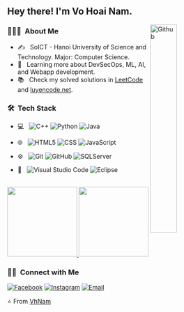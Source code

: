 ﻿<h2> Hey there! I'm Vo Hoai Nam.</h2>
<img width="35%" align="right" alt="Github" src="https://user-images.githubusercontent.com/48678280/88862734-4903af80-d201-11ea-968b-9c939d88a37c.gif" />
<h3> 👨🏻‍💻 &nbsp;About Me </h3>

- ✍️ &nbsp; SoICT - Hanoi University of Science and Technology. Major: Computer Science.
- 🌱 &nbsp; Learning more about DevSecOps, ML, AI, and Webapp development.
- 📚 &nbsp; Check my solved solutions in <a href="https://leetcode.com/NamVh/" _targer="blank">LeetCode</a> and  <a href="https://oj.luyencode.net/user-home?username=hoainamnv34">luyencode.net</a>.

<h3> 🛠 &nbsp;Tech Stack</h3>

- 💻 &nbsp;
  ![C++](https://img.shields.io/badge/-C/C++-333333?style=flat&logo=C%2B%2B&logoColor=00599C)
  ![Python](https://img.shields.io/badge/-Python-333333?style=flat&logo=python)
  ![Java](https://img.shields.io/badge/-Java-333333?style=flat&logo=Java&logoColor=007396)
  
- 🌐 &nbsp;
  ![HTML5](https://img.shields.io/badge/-HTML5-333333?style=flat&logo=HTML5)
  ![CSS](https://img.shields.io/badge/-CSS-333333?style=flat&logo=CSS3&logoColor=1572B6)
  ![JavaScript](https://img.shields.io/badge/-JavaScript-333333?style=flat&logo=javascript)
- ⚙️ &nbsp;
  ![Git](https://img.shields.io/badge/-Git-333333?style=flat&logo=git)
  ![GitHub](https://img.shields.io/badge/-GitHub-333333?style=flat&logo=github)
  ![SQLServer](https://img.shields.io/badge/-SQL%20Server-333333?logo=Microsoft-SQL-Server&style=flat)
- 🔧 &nbsp;
  ![Visual Studio Code](https://img.shields.io/badge/-Visual%20Studio%20Code-333333?style=flat&logo=visual-studio-code&logoColor=007ACC)
  ![Eclipse](https://img.shields.io/badge/-Eclipse-333333?style=flat&logo=eclipse-ide&logoColor=2C2255)

<br/>

<a href="https://github.com/hoainamnv34">
  <img height="160em" src="https://github-readme-stats.vercel.app/api?username=hoainamnv34&theme=buefy&show_icons=true" />
  <img height="160em" src="https://github-readme-stats.vercel.app/api/top-langs/?username=hoainamnv34&theme=buefy&layout=compact" />
</a>

<br/>

<h3> 🤝🏻 &nbsp;Connect with Me </h3>

<p>

<a href="https://www.facebook.com/hoainam.nv34"><img alt="Facebook" src="https://img.shields.io/badge/Facebook-Võ%20Hoài%20Nam-blue?style=flat-square&logo=facebook"></a>
<a href="https://www.instagram.com/hoainamnv34/"><img alt="Instagram" src="https://img.shields.io/badge/Instagram-hoainamnv34-blue?style=flat-square&logo=instagram"></a>
<a href="mailto:hoainam.nv34@gmail.com"><img alt="Email" src="https://img.shields.io/badge/Email-hoainam.nv34@gmail.com-blue?style=flat-square&logo=gmail"></a>
</p>

⭐️ From [VhNam](https://github.com/hoainamnv34)
#
